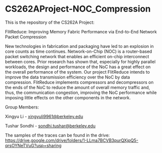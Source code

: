 # CS262AProject-NOC_Compression
This is the repository of the CS262A Project:

FlitReduce: Improving Memory Fabric Performance via End-to-End Network Packet Compression

New technologies in fabrication and packaging have led to an explosion in core counts as time continues. Network-on-Chip (NOC) is a router-based packet switching network that enables an efficient on-chip interconnect between cores. Prior research has shown that, especially for highly parallel workloads, the design and performance of the NoC has a great effect on the overall performance of the system. Our project FlitReduce intends to improve the data transmission efficiency over the NoC by data compression. FlitReduce implements compressors and decompressors on the ends of the NoC to reduce the amount of overall memory traffic and, thus, the communication congestion, improving the NoC performance while imposing little effects on the other components in the network.


Group Members:

Xingyu Li - xingyuli9961@berkeley.edu 

Tushar Sondhi - sondhi.tushar@berkeley.edu

The samples of the traces can be found in the drive: https://drive.google.com/drive/folders/1-LLma7BCVB3purQXjpQ5-qrsOYNeTVuG?usp=sharing
